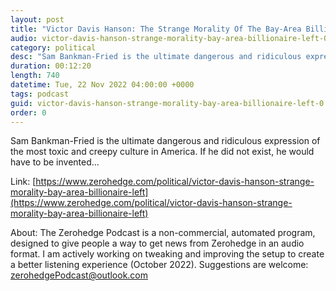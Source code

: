 ```yaml
---
layout: post
title: "Victor Davis Hanson: The Strange Morality Of The Bay-Area Billionaire Left"
audio: victor-davis-hanson-strange-morality-bay-area-billionaire-left-0
category: political
desc: "Sam Bankman-Fried is the ultimate dangerous and ridiculous expression of the most toxic and creepy culture in America. If he did not exist, he would have to be invented..."
duration: 00:12:20
length: 740
datetime: Tue, 22 Nov 2022 04:00:00 +0000
tags: podcast
guid: victor-davis-hanson-strange-morality-bay-area-billionaire-left-0
order: 0
---
```

Sam Bankman-Fried is the ultimate dangerous and ridiculous expression of the most toxic and creepy culture in America. If he did not exist, he would have to be invented...

Link: [https://www.zerohedge.com/political/victor-davis-hanson-strange-morality-bay-area-billionaire-left](https://www.zerohedge.com/political/victor-davis-hanson-strange-morality-bay-area-billionaire-left)

About: The Zerohedge Podcast is a non-commercial, automated program, designed to give people a way to get news from Zerohedge in an audio format.  I am actively working on tweaking and improving the setup to create a better listening experience (October 2022).  Suggestions are welcome: [zerohedgePodcast@outlook.com](mailto:zerohedgePodcast@outlook.com)